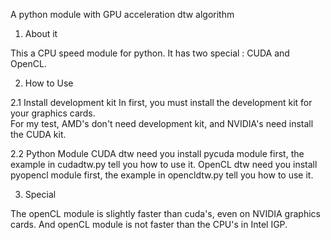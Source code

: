A python module with GPU acceleration dtw algorithm

1. About it
 
  This a CPU speed module for python.
  It has two special : CUDA and OpenCL.

2. How to Use
 
  2.1 Install development kit
  In first, you must install the development kit for your graphics cards.  
  For my test, AMD's don't need development kit, and NVIDIA's need install the CUDA kit.
  
  2.2 Python Module
  CUDA dtw need you install pycuda module first, the example in cudadtw.py tell you how to use it.
  OpenCL dtw need you install pyopencl module first, the example in opencldtw.py tell you how to use it.
  
3. Special
  
  The openCL module is slightly faster than cuda's, even on NVIDIA graphics cards.
  And openCL module is not faster than the CPU's in Intel IGP.